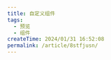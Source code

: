 ```yaml
---
title: 自定义组件
tags:
  - 预览
  - 组件
createTime: 2024/01/31 16:52:08
permalink: /article/8stfjusn/
---
```


<CustomComponent />
